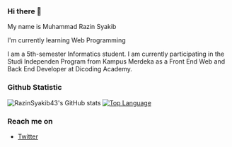 ### Hi there 👋

My name is Muhammad Razin Syakib

I'm currently learning Web Programming

I am a 5th-semester Informatics student. I am currently participating in the Studi Independen Program from Kampus Merdeka as a Front End Web and Back End Developer at Dicoding Academy.

### Github Statistic
![RazinSyakib43's GitHub stats](https://github-readme-stats.vercel.app/api?username=razinsyakib43&show_icons=true&theme=radical)
[![Top Language](https://github-readme-stats.vercel.app/api/top-langs/?username=razinsyakib43&layout=compact)](https://github.com/anuraghazra/github-readme-stats)

### Reach me on
- <a href="https://twitter.com/iamzeen43">Twitter</a>
